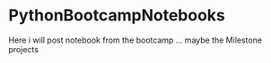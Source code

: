 # PythonBootcampNotebooks
Here i will post notebook from the bootcamp ... maybe the Milestone projects
